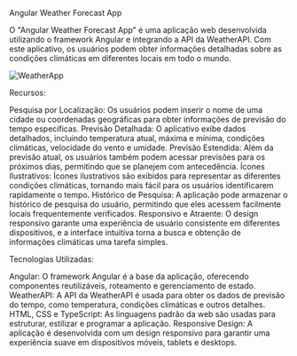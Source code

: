 Angular Weather Forecast App


O "Angular Weather Forecast App" é uma aplicação web desenvolvida utilizando o framework Angular e integrando a API da WeatherAPI. Com este aplicativo, os usuários podem obter informações detalhadas sobre as condições climáticas em diferentes locais em todo o mundo.


![WeatherApp](https://github.com/ThiagoJv-pro/angular-project-weatherApp/assets/54116959/e34d2491-1669-4cef-9284-11ba79cc340b)

Recursos:

Pesquisa por Localização: Os usuários podem inserir o nome de uma cidade ou coordenadas geográficas para obter informações de previsão do tempo específicas.
Previsão Detalhada: O aplicativo exibe dados detalhados, incluindo temperatura atual, máxima e mínima, condições climáticas, velocidade do vento e umidade.
Previsão Estendida: Além da previsão atual, os usuários também podem acessar previsões para os próximos dias, permitindo que se planejem com antecedência.
Ícones Ilustrativos: Ícones ilustrativos são exibidos para representar as diferentes condições climáticas, tornando mais fácil para os usuários identificarem rapidamente o tempo.
Histórico de Pesquisa: A aplicação pode armazenar o histórico de pesquisa do usuário, permitindo que eles acessem facilmente locais frequentemente verificados.
Responsivo e Atraente: O design responsivo garante uma experiência de usuário consistente em diferentes dispositivos, e a interface intuitiva torna a busca e obtenção de informações climáticas uma tarefa simples.

Tecnologias Utilizadas:

Angular: O framework Angular é a base da aplicação, oferecendo componentes reutilizáveis, roteamento e gerenciamento de estado.
WeatherAPI: A API da WeatherAPI é usada para obter os dados de previsão do tempo, como temperatura, condições climáticas e outros detalhes.
HTML, CSS e TypeScript: As linguagens padrão da web são usadas para estruturar, estilizar e programar a aplicação.
Responsive Design: A aplicação é desenvolvida com um design responsivo para garantir uma experiência suave em dispositivos móveis, tablets e desktops.
